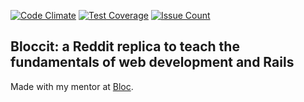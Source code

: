 [![Code Climate](https://codeclimate.com/github/Monster52/bloccit/badges/gpa.svg)](https://codeclimate.com/github/Monster52/bloccit)
[![Test Coverage](https://codeclimate.com/github/Monster52/bloccit/badges/coverage.svg)](https://codeclimate.com/github/Monster52/bloccit/coverage)
[![Issue Count](https://codeclimate.com/github/Monster52/bloccit/badges/issue_count.svg)](https://codeclimate.com/github/Monster52/bloccit)

## Bloccit: a Reddit replica to teach the fundamentals of web development and Rails

Made with my mentor at [Bloc](http://bloc.io).
